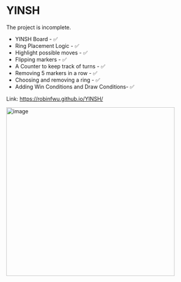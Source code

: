 # YINSH

The project is incomplete. 

* YINSH Board - ✅
* Ring Placement Logic - ✅
* Highlight possible moves - ✅
* Flipping markers - ✅
* A Counter to keep track of turns - ✅
* Removing 5 markers in a row - ✅
* Choosing and removing a ring - ✅
* Adding Win Conditions and Draw Conditions- ✅

Link: https://robinfwu.github.io/YINSH/

<img width="446" alt="image" src="https://github.com/RobinfWu/YINSH/assets/8204576/5771a86f-967f-4eeb-a92d-eeb0d30687e7">
